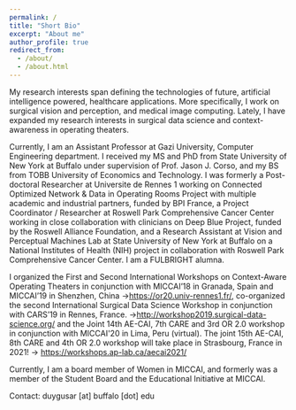 ```yaml
---
permalink: /
title: "Short Bio"
excerpt: "About me"
author_profile: true
redirect_from: 
  - /about/
  - /about.html
---
```


My research interests span defining the technologies of future, artificial intelligence powered, healthcare applications. More specifically, I work on surgical vision and perception, and medical image computing. Lately, I have expanded my research interests in surgical data science and context-awareness in operating theaters.

Currently, I am an Assistant Professor at Gazi University, Computer Engineering department. I received my MS and PhD from State University of New York at Buffalo under supervision of Prof. Jason J. Corso, and my BS from TOBB University of Economics and Technology. I was formerly a Post-doctoral Researcher at Universite de Rennes 1 working on Connected Optimized Network & Data in Operating Rooms Project with multiple academic and industrial partners, funded by BPI France, a Project Coordinator / Researcher at Roswell Park Comprehensive Cancer Center working in close collaboration with clinicians on Deep Blue Project, funded by the Roswell Alliance Foundation, and a Research Assistant at Vision and Perceptual Machines Lab at State University of New York at Buffalo on a National Institutes of Health (NIH) project in collaboration with Roswell Park Comprehensive Cancer Center. I am a FULBRIGHT alumna.

I organized the First and Second International Workshops on Context-Aware Operating Theaters in conjunction with MICCAI’18 in Granada, Spain and MICCAI’19 in Shenzhen, China ->https://or20.univ-rennes1.fr/, co-organized the second International Surgical Data Science Workshop in conjunction with CARS’19 in Rennes, France. ->http://workshop2019.surgical-data-science.org/ and the Joint 14th AE-CAI, 7th CARE and 3rd OR 2.0 workshop in conjunction with MICCAI'20 in Lima, Peru (virtual).
The joint 15th AE-CAI, 8th CARE and 4th OR 2.0 workshop will take place in Strasbourg, France in 2021! -> https://workshops.ap-lab.ca/aecai2021/

Currently, I am a board member of Women in MICCAI, and formerly was a member of the Student Board and the Educational Initiative at MICCAI.

Contact: duygusar [at] buffalo [dot] edu

